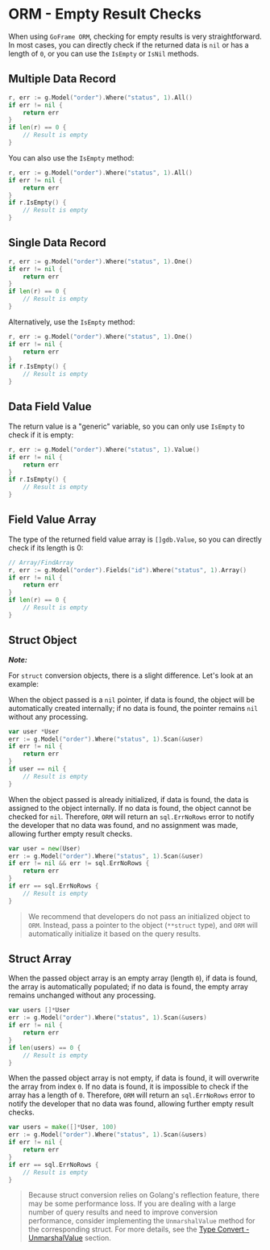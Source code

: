 # ORM - Empty Result Checks

When using `GoFrame ORM`, checking for empty results is very straightforward. In most cases, you can directly check if the returned data is `nil` or has a length of `0`, or you can use the `IsEmpty` or `IsNil` methods.

## Multiple Data Record

```go
r, err := g.Model("order").Where("status", 1).All()
if err != nil {
    return err
}
if len(r) == 0 {
    // Result is empty
}
```

You can also use the `IsEmpty` method:

```go
r, err := g.Model("order").Where("status", 1).All()
if err != nil {
    return err
}
if r.IsEmpty() {
    // Result is empty
}
```

## Single Data Record

```go
r, err := g.Model("order").Where("status", 1).One()
if err != nil {
    return err
}
if len(r) == 0 {
    // Result is empty
}
```

Alternatively, use the `IsEmpty` method:

```go
r, err := g.Model("order").Where("status", 1).One()
if err != nil {
    return err
}
if r.IsEmpty() {
    // Result is empty
}
```

## Data Field Value

The return value is a "generic" variable, so you can only use `IsEmpty` to check if it is empty:

```go
r, err := g.Model("order").Where("status", 1).Value()
if err != nil {
    return err
}
if r.IsEmpty() {
    // Result is empty
}
```

## Field Value Array

The type of the returned field value array is `[]gdb.Value`, so you can directly check if its length is 0:

```go
// Array/FindArray
r, err := g.Model("order").Fields("id").Where("status", 1).Array()
if err != nil {
    return err
}
if len(r) == 0 {
    // Result is empty
}
```

## Struct Object

***Note:***

For `struct` conversion objects, there is a slight difference. Let's look at an example:

When the object passed is a `nil` pointer, if data is found, the object will be automatically created internally; if no data is found, the pointer remains `nil` without any processing.

```go
var user *User
err := g.Model("order").Where("status", 1).Scan(&user)
if err != nil {
    return err
}
if user == nil {
    // Result is empty
}
```

When the object passed is already initialized, if data is found, the data is assigned to the object internally. If no data is found, the object cannot be checked for `nil`. Therefore, `ORM` will return an `sql.ErrNoRows` error to notify the developer that no data was found, and no assignment was made, allowing further empty result checks.

```go
var user = new(User)
err := g.Model("order").Where("status", 1).Scan(&user)
if err != nil && err != sql.ErrNoRows {
    return err
}
if err == sql.ErrNoRows {
    // Result is empty
}
```

> We recommend that developers do not pass an initialized object to `ORM`. Instead, pass a pointer to the object (`**struct` type), and `ORM` will automatically initialize it based on the query results.

## Struct Array

When the passed object array is an empty array (length `0`), if data is found, the array is automatically populated; if no data is found, the empty array remains unchanged without any processing.

```go
var users []*User
err := g.Model("order").Where("status", 1).Scan(&users)
if err != nil {
    return err
}
if len(users) == 0 {
    // Result is empty
}
```

When the passed object array is not empty, if data is found, it will overwrite the array from index `0`. If no data is found, it is impossible to check if the array has a length of `0`. Therefore, `ORM` will return an `sql.ErrNoRows` error to notify the developer that no data was found, allowing further empty result checks.

```go
var users = make([]*User, 100)
err := g.Model("order").Where("status", 1).Scan(&users)
if err != nil {
    return err
}
if err == sql.ErrNoRows {
    // Result is empty
}
```

> Because struct conversion relies on Golang's reflection feature, there may be some performance loss. If you are dealing with a large number of query results and need to improve conversion performance, consider implementing the `UnmarshalValue` method for the corresponding struct. For more details, see the [Type Convert - UnmarshalValue](/docs/core-component/type-convert/unmarshal) section.
